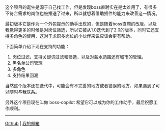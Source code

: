 这个项目的诞生是源于自己找工作，但是发现boss直聘实在是太难用了，有很多不符合需求的岗位也被推送了过来，所以就想着借助插件的能力来改善这一情况。

最初版本它是作为一个外包提示的助手出现的，但是随着boss直聘的改版，以及我觉得更多的时候是对岗位筛选，所以它被从1.0迭代到了2.0的版本，同时它还支持多角色的使用，这对于求职多岗位的小伙伴来说应该会更有帮助。

下面简单介绍下现在支持的功能：

1. 岗位过滤，支持关键词过滤和筛选，以及对薪水范围还有城市的管理。
2. 黑名单公司管理
3. 多角色
4. 支持结果回溯

当然这个版本还在迭代中，可能会有不完善的地方或者错误的地方，如果遇到了可以随时与我联系。

另外这个项目现在叫做 boss-copilot 希望它可以成为你的工作助手，最后祝愿工作顺利。

---

[Github](https://github.com/bosens-China/boss-copilot) | [我的邮箱](mailto:yangboses@gmail.com)
